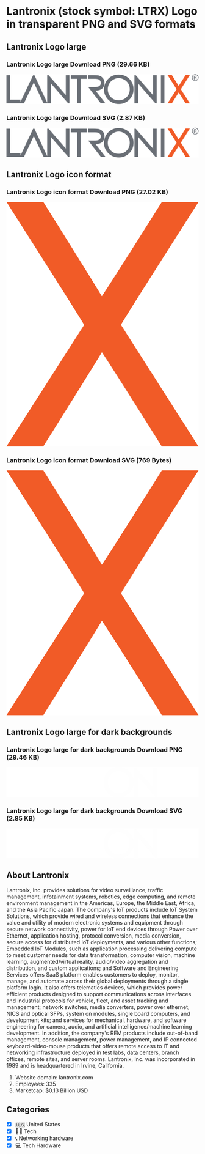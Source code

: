 # Lantronix (stock symbol: LTRX) Logo in transparent PNG and SVG formats

## Lantronix Logo large

### Lantronix Logo large Download PNG (29.66 KB)

![Lantronix Logo large Download PNG (29.66 KB)](/img/orig/LTRX_BIG-09445bee.png)

### Lantronix Logo large Download SVG (2.87 KB)

![Lantronix Logo large Download SVG (2.87 KB)](/img/orig/LTRX_BIG-5cc183ae.svg)

## Lantronix Logo icon format

### Lantronix Logo icon format Download PNG (27.02 KB)

![Lantronix Logo icon format Download PNG (27.02 KB)](/img/orig/LTRX-2942aace.png)

### Lantronix Logo icon format Download SVG (769 Bytes)

![Lantronix Logo icon format Download SVG (769 Bytes)](/img/orig/LTRX-761321ef.svg)

## Lantronix Logo large for dark backgrounds

### Lantronix Logo large for dark backgrounds Download PNG (29.46 KB)

![Lantronix Logo large for dark backgrounds Download PNG (29.46 KB)](/img/orig/LTRX_BIG.D-2c014edb.png)

### Lantronix Logo large for dark backgrounds Download SVG (2.85 KB)

![Lantronix Logo large for dark backgrounds Download SVG (2.85 KB)](/img/orig/LTRX_BIG.D-cbf76fe7.svg)

## About Lantronix

Lantronix, Inc. provides solutions for video surveillance, traffic management, infotainment systems, robotics, edge computing, and remote environment management in the Americas, Europe, the Middle East, Africa, and the Asia Pacific Japan. The company's IoT products include IoT System Solutions, which provide wired and wireless connections that enhance the value and utility of modern electronic systems and equipment through secure network connectivity, power for IoT end devices through Power over Ethernet, application hosting, protocol conversion, media conversion, secure access for distributed IoT deployments, and various other functions; Embedded IoT Modules, such as application processing delivering compute to meet customer needs for data transformation, computer vision, machine learning, augmented/virtual reality, audio/video aggregation and distribution, and custom applications; and Software and Engineering Services offers SaaS platform enables customers to deploy, monitor, manage, and automate across their global deployments through a single platform login. It also offers telematics devices, which provides power efficient products designed to support communications across interfaces and industrial protocols for vehicle, fleet, and asset tracking and management; network switches, media converters, power over ethernet, NICS and optical SFPs, system on modules, single board computers, and development kits; and services for mechanical, hardware, and software engineering for camera, audio, and artificial intelligence/machine learning development. In addition, the company's REM products include out-of-band management, console management, power management, and IP connected keyboard-video-mouse products that offers remote access to IT and networking infrastructure deployed in test labs, data centers, branch offices, remote sites, and server rooms. Lantronix, Inc. was incorporated in 1989 and is headquartered in Irvine, California.

1. Website domain: lantronix.com
2. Employees: 335
3. Marketcap: $0.13 Billion USD


## Categories
- [x] 🇺🇸 United States
- [x] 👩‍💻 Tech
- [x] 📞 Networking hardware
- [x] 💻 Tech Hardware
